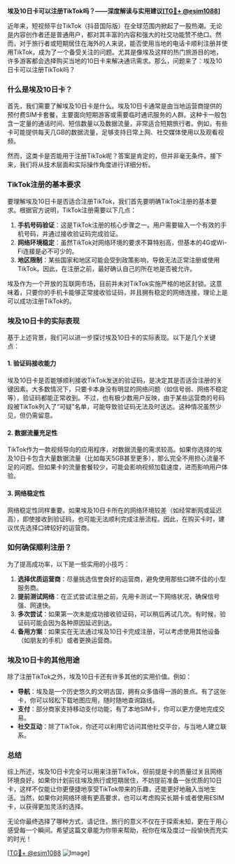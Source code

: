 **埃及10日卡可以注册TikTok吗？——深度解读与实用建议[[TG💪+ @esim1088](https://t.me/s/esim1088)]**

近年来，短视频平台TikTok（抖音国际版）在全球范围内掀起了一股热潮。无论是内容创作者还是普通用户，都对其丰富的内容和强大的社交功能赞不绝口。然而，对于旅行者或短期居住在海外的人来说，能否使用当地的电话卡顺利注册并使用TikTok，成为了一个备受关注的问题。尤其是像埃及这样的热门旅游目的地，许多游客都会选择购买当地的10日卡来解决通讯需求。那么，问题来了：埃及10日卡可以注册TikTok吗？

### 什么是埃及10日卡？

首先，我们需要了解埃及10日卡是什么。埃及10日卡通常是由当地运营商提供的预付费SIM卡套餐，主要面向短期游客或需要临时通讯服务的人群。这种卡一般包含一定量的通话时间、短信数量以及数据流量，非常适合短期旅行者。例如，有些卡可能提供每天几GB的数据流量，足够支持日常上网、社交媒体使用以及观看视频。

然而，这类卡是否能用于注册TikTok呢？答案是肯定的，但并非毫无条件。接下来，我们将从技术层面和实际操作角度进行详细分析。

### TikTok注册的基本要求

要理解埃及10日卡是否适合注册TikTok，我们首先要明确TikTok注册的基本要求。根据官方说明，TikTok注册需要以下几点：

1. **手机号码验证**：这是TikTok注册的核心步骤之一。用户需要输入一个有效的手机号码，并通过接收验证码完成验证。
2. **网络环境稳定**：虽然TikTok对网络环境的要求不算特别高，但基本的4G或Wi-Fi连接是必不可少的。
3. **地区限制**：某些国家和地区可能会受到政策影响，导致无法正常注册或使用TikTok。因此，在注册之前，最好确认自己的所在地是否被允许。

埃及作为一个开放的互联网市场，目前并未对TikTok实施严格的地区封锁。这意味着，只要你的手机卡能够正常接收验证码，并且拥有稳定的网络连接，理论上是可以成功注册TikTok的。

### 埃及10日卡的实际表现

基于上述背景，我们可以进一步探讨埃及10日卡的实际表现。以下是几个关键点：

#### 1. 验证码接收能力

埃及10日卡是否能够顺利接收TikTok发送的验证码，是决定其是否适合注册的关键因素。大多数情况下，只要卡本身没有明显的网络问题（如信号弱、网络不稳定等），验证码都能正常收到。不过，也有极少数用户反映，由于某些运营商的号码段被TikTok列入了“可疑”名单，可能导致验证码无法及时送达。这种情况虽然少见，但仍需留意。

#### 2. 数据流量充足性

TikTok作为一款视频导向的应用程序，对数据流量的需求较高。如果你选择的埃及10日卡包含大量数据流量（比如每天5GB甚至更多），那么完全不用担心流量不足的问题。但如果卡的流量套餐较少，可能会影响视频加载速度，进而影响用户体验。

#### 3. 网络稳定性

网络稳定性同样重要。如果埃及10日卡所在的网络环境较差（如经常断网或延迟高），即使接收到验证码，也可能无法顺利完成注册流程。因此，在购买卡时，建议优先选择口碑较好的运营商。

### 如何确保顺利注册？

为了提高成功率，以下是一些实用的小技巧：

1. **选择优质运营商**：尽量挑选信誉良好的运营商，避免使用那些口碑不佳的小型服务商。
2. **提前测试网络**：在正式尝试注册之前，先用卡测试一下网络状况，确保信号强、网速快。
3. **多次尝试**：如果第一次未能成功接收验证码，可以稍后再试几次。有时候，验证码可能会因为各种原因延迟到达。
4. **备用方案**：如果实在无法通过埃及10日卡完成注册，可以考虑使用其他设备（如朋友的手机）或者更换运营商。

### 埃及10日卡的其他用途

除了注册TikTok之外，埃及10日卡还有许多其他的实用价值。例如：

- **导航**：埃及是一个历史悠久的文明古国，拥有众多值得一游的景点。有了这张卡，你可以轻松下载地图应用，随时随地查询路线。
- **支付**：部分商家支持移动支付功能，有了本地SIM卡，你可以更方便地完成交易。
- **社交互动**：除了TikTok，你还可以利用它访问其他社交平台，与当地人建立联系。

### 总结

综上所述，埃及10日卡完全可以用来注册TikTok，但前提是卡的质量过关且网络环境良好。如果你计划前往埃及旅行或短期居住，不妨提前准备一张优质的10日卡，这样不仅能让你更便捷地享受TikTok带来的乐趣，还能更好地融入当地生活。当然，如果你对网络环境有更高要求，也可以考虑购买长期卡或者使用ESIM卡，以获得更加灵活的选择。

无论你最终选择了哪种方式，请记住，旅行的意义不仅在于探索未知，更在于用心感受每一个瞬间。希望这篇文章能为你带来帮助，祝你在埃及度过一段愉快而充实的时光！

[[TG💪+ @esim1088](https://t.me/s/esim1088) ![Image](https://i.postimg.cc/4NQfJmqS/Snipaste-2025-05-13-00-14-12.png)]